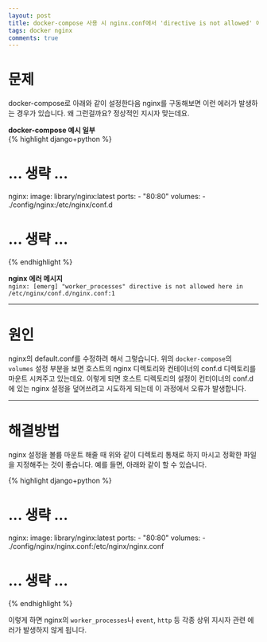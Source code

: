 ```yaml
---
layout: post
title: docker-compose 사용 시 nginx.conf에서 'directive is not allowed' 에러가 발생하는 경우 원인과 해결방법
tags: docker nginx
comments: true
---
```


# 문제

docker-compose로 아래와 같이 설정한다음 nginx를 구동해보면 이런 에러가 발생하는 경우가 있습니다. 왜 그런걸까요? 정상적인 지시자 맞는데요.  

**docker-compose 예시 일부**  
{% highlight django+python %}
# ... 생략 ...

nginx:
    image: library/nginx:latest
    ports:
        - "80:80"
    volumes:
        - ./config/nginx:/etc/nginx/conf.d

# ... 생략 ...
{% endhighlight %}

**nginx 에러 메시지**  
`nginx: [emerg] "worker_processes" directive is not allowed here in /etc/nginx/conf.d/nginx.conf:1`

---

# 원인 

nginx의 default.conf를 수정하려 해서 그렇습니다. 위의 `docker-compose`의 `volumes` 설정 부분을 보면 호스트의 nginx 디렉토리와 컨테이너의 conf.d 디렉토리를 마운트 시켜주고 있는데요. 이렇게 되면 호스트 디렉토리의 설정이 컨터이너의 conf.d에 있는 nginx 설정을 덮어쓰려고 시도하게 되는데 이 과정에서 오류가 발생합니다.  

---

# 해결방법

nginx 설정을 볼륨 마운트 해줄 때 위와 같이 디렉토리 통채로 하지 마시고 정확한 파일을 지정해주는 것이 좋습니다. 예를 들면, 아래와 같이 할 수 있습니다.  

{% highlight django+python %}
# ... 생략 ...

nginx:
    image: library/nginx:latest
    ports:
        - "80:80"
    volumes:
        - ./config/nginx/nginx.conf:/etc/nginx/nginx.conf

# ... 생략 ...
{% endhighlight %}

이렇게 하면 nginx의 `worker_processes`나 `event`, `http` 등 각종 상위 지시자 관련 에러가 발생하지 않게 됩니다.  
